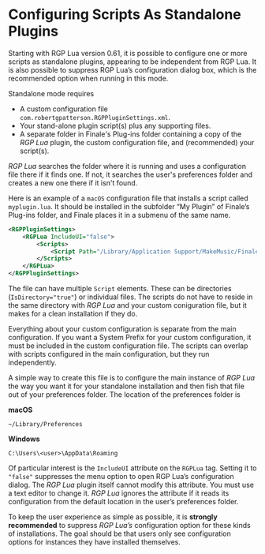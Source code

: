 Configuring Scripts As Standalone Plugins
=========================================

Starting with RGP Lua version 0.61, it is possible to configure one or more scripts as
standalone plugins, appearing to be independent from RGP Lua. It is also possible to
suppress RGP Lua’s configuration dialog box, which is the recommended option when running
in this mode.

Standalone mode requires

- A custom configuration file `com.robertgpatterson.RGPPluginSettings.xml`.
- Your stand-alone plugin script(s) plus any supporting files.
- A separate folder in Finale's Plug-ins folder containing a copy of the _RGP Lua_ plugin, the custom configuration file, and (recommended) your script(s).

_RGP Lua_ searches the folder where it is running and uses a configuration file there if it finds one. If not, it searches the user's preferences folder and creates a new one there if it isn't found.

Here is an example of a `macOS` configuration file that installs a script called `myplugin.lua`. It should be installed in the subfolder “My Plugin” of Finale’s Plug-ins folder, and Finale places it in a submenu of the same name.

```xml
<RGPPluginSettings>
    <RGPLua IncludeUI="false">
        <Scripts>
            <Script Path="/Library/Application Support/MakeMusic/Finale 27/Plug-ins/My Plugin/myplugin.lua" IsDirectory="false" Debug="false" UseString="false"/>
        </Scripts>
    </RGPLua>
</RGPPluginSettings>
```
The file can have multiple `Script` elements. These can be directories (`IsDirectory="true"`) or individual files. The scripts do not have to reside in the same directory with _RGP Lua_ and your custom coniguration file, but it makes for a clean installation if they do.

Everything about your custom configuration is separate from the main configuration. If you want a System Prefix for your custom configuration, it must be included in the custom configuration file. The scripts can overlap with scripts configured in the main configuration, but they run independently.

A simple way to create this file is to configure the main instance of _RGP Lua_ the way you want it for your standalone installation and then fish that file out of your preferences folder. The location of the preferences folder is

**macOS**

```
~/Library/Preferences
```

**Windows**

```
C:\Users\<user>\AppData\Roaming
```

Of particular interest is the `IncludeUI` attribute on the `RGPLua` tag. Setting it to `"false"` suppresses the menu option to open RGP Lua’s configuration dialog. The _RGP Lua_ plugin itself cannot modify this attribute. You must use a text editor to change it. _RGP Lua_ ignores the attribute if it reads its configuration from the default location in the user’s preferences folder.

To keep the user experience as simple as possible, it is **strongly recommended** to suppress _RGP Lua’s_  configuration option for these kinds of installations. The goal should be that users only see configuration options for instances they have installed themselves.
